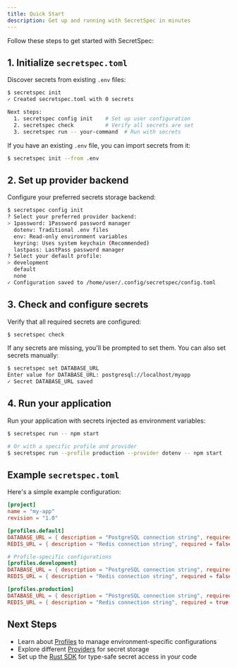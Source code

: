 ```yaml
---
title: Quick Start
description: Get up and running with SecretSpec in minutes
---
```


Follow these steps to get started with SecretSpec:

## 1. Initialize `secretspec.toml`

Discover secrets from existing `.env` files:

```bash
$ secretspec init
✓ Created secretspec.toml with 0 secrets

Next steps:
  1. secretspec config init    # Set up user configuration
  2. secretspec check          # Verify all secrets are set
  3. secretspec run -- your-command  # Run with secrets
```

If you have an existing `.env` file, you can import secrets from it:

```bash
$ secretspec init --from .env
```

## 2. Set up provider backend

Configure your preferred secrets storage backend:

```bash
$ secretspec config init
? Select your preferred provider backend:
> 1password: 1Password password manager
  dotenv: Traditional .env files
  env: Read-only environment variables
  keyring: Uses system keychain (Recommended)
  lastpass: LastPass password manager
? Select your default profile:
> development
  default
  none
✓ Configuration saved to /home/user/.config/secretspec/config.toml
```

## 3. Check and configure secrets

Verify that all required secrets are configured:

```bash
$ secretspec check
```

If any secrets are missing, you'll be prompted to set them. You can also set secrets manually:

```bash
$ secretspec set DATABASE_URL
Enter value for DATABASE_URL: postgresql://localhost/myapp
✓ Secret DATABASE_URL saved
```

## 4. Run your application

Run your application with secrets injected as environment variables:

```bash
$ secretspec run -- npm start

# Or with a specific profile and provider
$ secretspec run --profile production --provider dotenv -- npm start
```

## Example `secretspec.toml`

Here's a simple example configuration:

```toml
[project]
name = "my-app"
revision = "1.0"

[profiles.default]
DATABASE_URL = { description = "PostgreSQL connection string", required = true }
REDIS_URL = { description = "Redis connection string", required = false, default = "redis://localhost:6379" }

# Profile-specific configurations
[profiles.development]
DATABASE_URL = { description = "PostgreSQL connection string", required = false, default = "sqlite://./dev.db" }
REDIS_URL = { description = "Redis connection string", required = false, default = "redis://localhost:6379" }

[profiles.production]
DATABASE_URL = { description = "PostgreSQL connection string", required = true }
REDIS_URL = { description = "Redis connection string", required = true }
```

## Next Steps

- Learn about [Profiles](/concepts/profiles/) to manage environment-specific configurations
- Explore different [Providers](/concepts/providers/) for secret storage
- Set up the [Rust SDK](/sdk/rust/) for type-safe secret access in your code